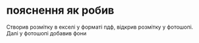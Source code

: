 # пояснення як робив
Створив розмітку в екселі у форматі пдф, відкрив розмітку у фотошопі.
Далі у фотошопі добавив фони
